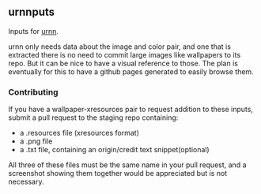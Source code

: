 ## urnnputs
Inputs for [urnn](https://github.com/neeasade/urnn).

urnn only needs data about the image and color pair, and one that is extracted there is no need to commit large images like wallpapers to its repo. But it can be nice to have a visual reference to those. The plan is eventually for this to have a github pages generated to easily browse them.

### Contributing
If you have a wallpaper-xresources pair to request addition to these inputs, submit a pull request to the staging repo containing:
* a .resources file (xresources format)
* a .png file
* a .txt file, containing an origin/credit text snippet(optional)

All three of these files must be the same name in your pull request, and a screenshot showing them together would be appreciated but is not necessary.
